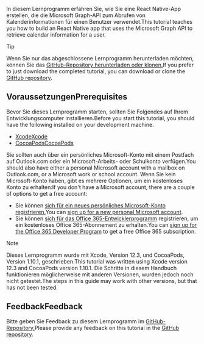 <!-- markdownlint-disable MD002 MD041 -->

<span data-ttu-id="bf965-101">In diesem Lernprogramm erfahren Sie, wie Sie eine React Native-App erstellen, die die Microsoft Graph-API zum Abrufen von Kalenderinformationen für einen Benutzer verwendet.</span><span class="sxs-lookup"><span data-stu-id="bf965-101">This tutorial teaches you how to build an React Native app that uses the Microsoft Graph API to retrieve calendar information for a user.</span></span>

> [!TIP]
> <span data-ttu-id="bf965-102">Wenn Sie nur das abgeschlossene Lernprogramm herunterladen möchten, können Sie das [GitHub-Repository herunterladen oder klonen.](https://github.com/microsoftgraph/msgraph-training-ios-objectivec)</span><span class="sxs-lookup"><span data-stu-id="bf965-102">If you prefer to just download the completed tutorial, you can download or clone the [GitHub repository](https://github.com/microsoftgraph/msgraph-training-ios-objectivec).</span></span>

## <a name="prerequisites"></a><span data-ttu-id="bf965-103">Voraussetzungen</span><span class="sxs-lookup"><span data-stu-id="bf965-103">Prerequisites</span></span>

<span data-ttu-id="bf965-104">Bevor Sie dieses Lernprogramm starten, sollten Sie Folgendes auf Ihrem Entwicklungscomputer installieren.</span><span class="sxs-lookup"><span data-stu-id="bf965-104">Before you start this tutorial, you should have the following installed on your development machine.</span></span>

- [<span data-ttu-id="bf965-105">Xcode</span><span class="sxs-lookup"><span data-stu-id="bf965-105">Xcode</span></span>](https://developer.apple.com/xcode/)
- [<span data-ttu-id="bf965-106">CocoaPods</span><span class="sxs-lookup"><span data-stu-id="bf965-106">CocoaPods</span></span>](https://cocoapods.org)

<span data-ttu-id="bf965-107">Sie sollten auch über ein persönliches Microsoft-Konto mit einem Postfach auf Outlook.com oder ein Microsoft-Arbeits- oder Schulkonto verfügen.</span><span class="sxs-lookup"><span data-stu-id="bf965-107">You should also have either a personal Microsoft account with a mailbox on Outlook.com, or a Microsoft work or school account.</span></span> <span data-ttu-id="bf965-108">Wenn Sie kein Microsoft-Konto haben, gibt es mehrere Optionen, um ein kostenloses Konto zu erhalten:</span><span class="sxs-lookup"><span data-stu-id="bf965-108">If you don't have a Microsoft account, there are a couple of options to get a free account:</span></span>

- <span data-ttu-id="bf965-109">Sie können [sich für ein neues persönliches Microsoft-Konto registrieren.](https://signup.live.com/signup?wa=wsignin1.0&rpsnv=12&ct=1454618383&rver=6.4.6456.0&wp=MBI_SSL_SHARED&wreply=https://mail.live.com/default.aspx&id=64855&cbcxt=mai&bk=1454618383&uiflavor=web&uaid=b213a65b4fdc484382b6622b3ecaa547&mkt=E-US&lc=1033&lic=1)</span><span class="sxs-lookup"><span data-stu-id="bf965-109">You can [sign up for a new personal Microsoft account](https://signup.live.com/signup?wa=wsignin1.0&rpsnv=12&ct=1454618383&rver=6.4.6456.0&wp=MBI_SSL_SHARED&wreply=https://mail.live.com/default.aspx&id=64855&cbcxt=mai&bk=1454618383&uiflavor=web&uaid=b213a65b4fdc484382b6622b3ecaa547&mkt=E-US&lc=1033&lic=1).</span></span>
- <span data-ttu-id="bf965-110">Sie können [sich für das Office 365-Entwicklerprogramm](https://developer.microsoft.com/office/dev-program) registrieren, um ein kostenloses Office 365-Abonnement zu erhalten.</span><span class="sxs-lookup"><span data-stu-id="bf965-110">You can [sign up for the Office 365 Developer Program](https://developer.microsoft.com/office/dev-program) to get a free Office 365 subscription.</span></span>

> [!NOTE]
> <span data-ttu-id="bf965-111">Dieses Lernprogramm wurde mit Xcode, Version 12.3, und CocoaPods, Version 1.10.1, geschrieben.</span><span class="sxs-lookup"><span data-stu-id="bf965-111">This tutorial was written using Xcode version 12.3 and CocoaPods version 1.10.1.</span></span> <span data-ttu-id="bf965-112">Die Schritte in diesem Handbuch funktionieren möglicherweise mit anderen Versionen, wurden jedoch noch nicht getestet.</span><span class="sxs-lookup"><span data-stu-id="bf965-112">The steps in this guide may work with other versions, but that has not been tested.</span></span>

## <a name="feedback"></a><span data-ttu-id="bf965-113">Feedback</span><span class="sxs-lookup"><span data-stu-id="bf965-113">Feedback</span></span>

<span data-ttu-id="bf965-114">Bitte geben Sie Feedback zu diesem Lernprogramm im [GitHub-Repository.](https://github.com/microsoftgraph/msgraph-training-ios-objectivec)</span><span class="sxs-lookup"><span data-stu-id="bf965-114">Please provide any feedback on this tutorial in the [GitHub repository](https://github.com/microsoftgraph/msgraph-training-ios-objectivec).</span></span>
